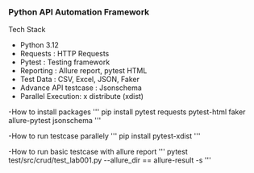 ###  Python API Automation Framework

Tech Stack
- Python 3.12
- Requests : HTTP Requests
- Pytest : Testing framework
- Reporting : Allure report, pytest HTML
- Test Data : CSV, Excel, JSON, Faker
- Advance API testcase : Jsonschema
- Parallel Execution: x distribute (xdist)

-How to install packages
'''
pip install pytest requests pytest-html faker allure-pytest jsonschema
'''

-How to run testcase parallely
''' pip install pytest-xdist '''

-How to run basic testcase with allure report
''' pytest test/src/crud/test_lab001.py --allure_dir == allure-result -s '''

